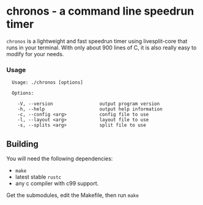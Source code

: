 # chronos - a command line speedrun timer

`chronos` is a lightweight and fast speedrun timer using livesplit-core
that runs in your terminal. With only about 900 lines of C, it is also 
really easy to modify for your needs.

### Usage

```
  Usage: ./chronos [options]

  Options:

    -V, --version                 output program version
    -h, --help                    output help information
    -c, --config <arg>            config file to use
    -l, --layout <arg>            layout file to use
    -s, --splits <arg>            split file to use
```

## Building

You will need the following dependencies:

* `make`
* latest stable `rustc`
* any c compiler with c99 support.

Get the submodules, edit the Makefile, then run `make`
